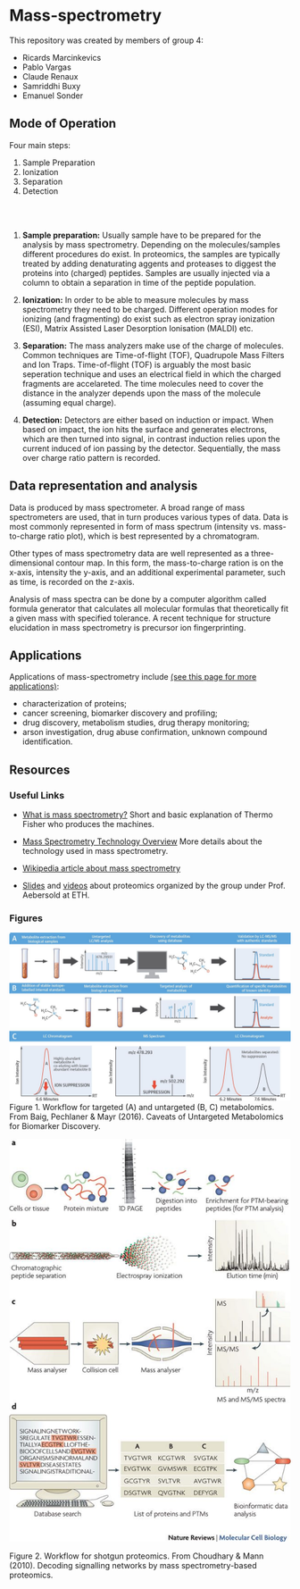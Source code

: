 # Mass-spectrometry

This repository was created by members of group 4:
* Ricards Marcinkevics
* Pablo Vargas
* Claude Renaux
* Samriddhi Buxy
* Emanuel Sonder

## Mode of Operation
Four main steps:
1. Sample Preparation  
2. Ionization  
3. Separation  
4. Detection  

<br><br>

1. **Sample preparation:** Usually sample have to be prepared for the analysis by mass spectrometry. Depending on the molecules/samples different procedures do exist. In proteomics, the samples are typically treated by adding denaturating aggents and proteases to diggest the proteins into (charged) peptides. Samples are usually injected via a column to obtain a separation in time of the peptide population.

2. **Ionization:** In order to be able to measure molecules by mass spectrometry they need to be charged. Different operation modes for ionizing (and fragmenting) do exist such as electron spray ionization (ESI), Matrix Assisted Laser Desorption Ionisation (MALDI) etc.

3. **Separation:** The mass analyzers make use of the charge of molecules. Common techniques are Time-of-flight (TOF), Quadrupole Mass Filters and Ion Traps. Time-of-flight (TOF) is arguably the most basic seperation technique and uses an electrical field in which the charged fragments are accelareted. The time molecules need to cover the distance in the analyzer depends upon the mass of the molecule (assuming equal charge).

4. **Detection:** Detectors are either based on induction or impact. When based on impact, the ion hits the surface and generates electrons, which are then turned into signal, in contrast induction relies upon the current induced of ion passing by the detector.
Sequentially, the mass over charge ratio pattern is recorded.

## Data representation and analysis
Data is produced by mass spectrometer. A broad range of mass spectrometers are used, that in turn produces various types of data. Data is most commonly represented in form of mass spectrum (intensity vs. mass-to-charge ratio plot), which is best represented by a chromatogram.

Other types of mass spectrometry data are well represented as a three-dimensional contour map. In this form, the mass-to-charge ration is on the x-axis, intensity the y-axis, and an additional experimental parameter, such as time, is recorded on the z-axis.

Analysis of mass spectra can be done by a computer algorithm called formula generator that calculates all molecular formulas that theoretically fit a given mass with specified tolerance. A recent technique for structure elucidation in mass spectrometry is precursor ion fingerprinting.

## Applications
Applications of mass-spectrometry include [(see this page for more applications)](https://www.thermofisher.com/ch/en/home/industrial/mass-spectrometry/mass-spectrometry-learning-center/mass-spectrometry-applications-area):
* characterization of proteins;
* cancer screening, biomarker discovery and profiling;
* drug discovery, metabolism studies, drug therapy monitoring;
* arson investigation, drug abuse confirmation, unknown compound identification.


## Resources

### Useful Links
* [What is mass spectrometry?]( https://www.thermofisher.com/ch/en/home/industrial/mass-spectrometry/mass-spectrometry-learning-center.html) Short and basic explanation of Thermo Fisher who produces the machines.
* [Mass Spectrometry Technology Overview](https://www.thermofisher.com/ch/en/home/industrial/mass-spectrometry/mass-spectrometry-learning-center/mass-spectrometry-technology-overview.html) More details about the technology used in mass spectrometry.
* [Wikipedia article about mass spectrometry](https://en.wikipedia.org/wiki/Mass_spectrometry#Data_and_analysis)

* [Slides](http://dia-swath-course.ethz.ch/downloads.html) and [videos](http://dia-swath-course.ethz.ch/videos.html) about proteomics organized by the group under Prof. Aebersold at ETH.


### Figures
![Workflow of Mass Spectrometry for metabolomics research](https://github.com/sta426hs2018/brainstorm-mass-spec/blob/master/metabolomics-fig.jpg)
Figure 1. Workflow for targeted (A) and untargeted (B, C) metabolomics. From Baig, Pechlaner & Mayr (2016). Caveats of Untargeted Metabolomics for Biomarker Discovery. 

![Workflow of Mass Spectrometry for proteomics research](https://github.com/sta426hs2018/brainstorm-mass-spec/blob/master/proteomics-fig.jpg)

Figure 2. Workflow for shotgun proteomics. From Choudhary & Mann (2010). Decoding signalling networks by mass spectrometry-based proteomics.

